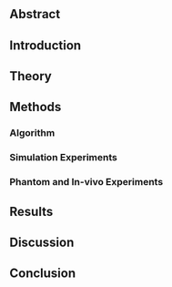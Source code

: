 #

## Abstract

## Introduction

## Theory

## Methods

### Algorithm


### Simulation Experiments

### Phantom and In-vivo Experiments

## Results

## Discussion

## Conclusion

